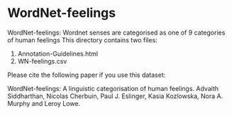 # WordNet-feelings
WordNet-feelings: Wordnet senses are categorised as one of 9 categories of human feelings
This directory contains two files:

1. Annotation-Guidelines.html 
2. WN-feelings.csv

Please cite the following paper if you use this dataset:

WordNet-feelings: A linguistic categorisation of human feelings. Advaith Siddharthan, Nicolas Cherbuin, Paul J. Eslinger,  Kasia Kozlowska, Nora A. Murphy and Leroy Lowe. 
